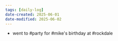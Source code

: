 ```yaml
---
tags: [daily-log]
date-created: 2025-06-01
date-modified: 2025-06-02
---
```


- went to #party for #mike's birthday at #rockdale